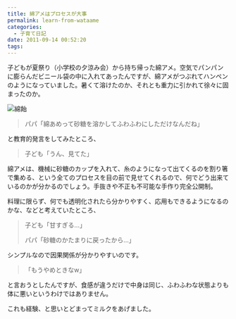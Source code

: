```yaml
---
title: 綿アメはプロセスが大事
permalink: learn-from-wataame
categories:
  - 子育て日記
date: 2011-09-14 00:52:20
tags:
---
```


子どもが夏祭り（小学校の夕涼み会）から持ち帰った綿アメ。空気でパンパンに膨らんだビニール袋の中に入れてあったんですが、綿アメがつぶれてハンペンのようになっていました。暑くて溶けたのか、それとも重力に引かれて徐々に固まったのか。

![綿飴](/images/ia-kid/201108_wataame.png)

> パパ「綿あめって砂糖を溶かしてふわふわにしただけなんだね」

と教育的発言をしてみたところ、

> 子ども「うん、見てた」

綿アメは、機械に砂糖のカップを入れて、糸のようになって出てくるのを割り箸で集める、という全てのプロセスを目の前で見せてくれるので、何でどう出来ているのかが分かるのでしょう。手抜きや不正も不可能な手作り完全公開制。

料理に限らず、何でも透明化されたら分かりやすく、応用もできるようになるのかな、などと考えていたところ、

> 子ども「甘すぎる...」
> 
> パパ「砂糖のかたまりに戻ったから...」

シンプルなので因果関係が分かりやすいのです。

> 「もうやめときなw」

と言おうとしたんですが、食感が違うだけで中身は同じ、ふわふわな状態よりも体に悪いというわけではありません。

これも経験、と思いとどまってミルクをあげました。